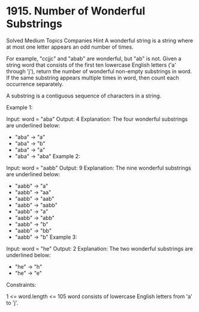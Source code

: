 # 1915. Number of Wonderful Substrings

Solved
Medium
Topics
Companies
Hint
A wonderful string is a string where at most one letter appears an odd number of times.

For example, "ccjjc" and "abab" are wonderful, but "ab" is not.
Given a string word that consists of the first ten lowercase English letters ('a' through 'j'), return the number of wonderful non-empty substrings in word. If the same substring appears multiple times in word, then count each occurrence separately.

A substring is a contiguous sequence of characters in a string.

Example 1:

Input: word = "aba"
Output: 4
Explanation: The four wonderful substrings are underlined below:

- "aba" -> "a"
- "aba" -> "b"
- "aba" -> "a"
- "aba" -> "aba"
Example 2:

Input: word = "aabb"
Output: 9
Explanation: The nine wonderful substrings are underlined below:

- "aabb" -> "a"
- "aabb" -> "aa"
- "aabb" -> "aab"
- "aabb" -> "aabb"
- "aabb" -> "a"
- "aabb" -> "abb"
- "aabb" -> "b"
- "aabb" -> "bb"
- "aabb" -> "b"
Example 3:

Input: word = "he"
Output: 2
Explanation: The two wonderful substrings are underlined below:

- "he" -> "h"
- "he" -> "e"

Constraints:

1 <= word.length <= 105
word consists of lowercase English letters from 'a' to 'j'.
